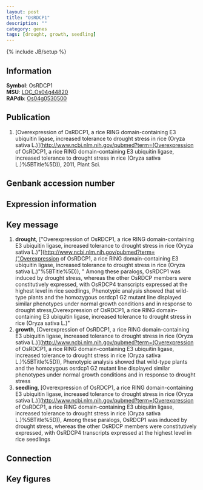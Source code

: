 ```yaml
---
layout: post
title: "OsRDCP1"
description: ""
category: genes
tags: [drought, growth, seedling]
---
```

{% include JB/setup %}

## Information
__Symbol__: OsRDCP1  
__MSU__: [LOC_Os04g44820](http://rice.plantbiology.msu.edu/cgi-bin/ORF_infopage.cgi?orf=LOC_Os04g44820)  
__RAPdb__: [Os04g0530500](http://rapdb.dna.affrc.go.jp/viewer/gbrowse_details/irgsp1?name=Os04g0530500)  

## Publication
1. [Overexpression of OsRDCP1, a rice RING domain-containing E3 ubiquitin ligase, increased tolerance to drought stress in rice (Oryza sativa L.)](http://www.ncbi.nlm.nih.gov/pubmed?term=(Overexpression of OsRDCP1, a rice RING domain-containing E3 ubiquitin ligase, increased tolerance to drought stress in rice (Oryza sativa L.)%5BTitle%5D)), 2011, Plant Sci.

## Genbank accession number

## Expression information

## Key message
1. __drought__, ["Overexpression of OsRDCP1, a rice RING domain-containing E3 ubiquitin ligase, increased tolerance to drought stress in rice (Oryza sativa L.)"](http://www.ncbi.nlm.nih.gov/pubmed?term=("Overexpression of OsRDCP1, a rice RING domain-containing E3 ubiquitin ligase, increased tolerance to drought stress in rice (Oryza sativa L.)"%5BTitle%5D)), " Among these paralogs, OsRDCP1 was induced by drought stress, whereas the other OsRDCP members were constitutively expressed, with OsRDCP4 transcripts expressed at the highest level in rice seedlings, Phenotypic analysis showed that wild-type plants and the homozygous osrdcp1 G2 mutant line displayed similar phenotypes under normal growth conditions and in response to drought stress,Overexpression of OsRDCP1, a rice RING domain-containing E3 ubiquitin ligase, increased tolerance to drought stress in rice (Oryza sativa L.)"
2. __growth__, [Overexpression of OsRDCP1, a rice RING domain-containing E3 ubiquitin ligase, increased tolerance to drought stress in rice (Oryza sativa L.)](http://www.ncbi.nlm.nih.gov/pubmed?term=(Overexpression of OsRDCP1, a rice RING domain-containing E3 ubiquitin ligase, increased tolerance to drought stress in rice (Oryza sativa L.)%5BTitle%5D)),  Phenotypic analysis showed that wild-type plants and the homozygous osrdcp1 G2 mutant line displayed similar phenotypes under normal growth conditions and in response to drought stress
3. __seedling__, [Overexpression of OsRDCP1, a rice RING domain-containing E3 ubiquitin ligase, increased tolerance to drought stress in rice (Oryza sativa L.)](http://www.ncbi.nlm.nih.gov/pubmed?term=(Overexpression of OsRDCP1, a rice RING domain-containing E3 ubiquitin ligase, increased tolerance to drought stress in rice (Oryza sativa L.)%5BTitle%5D)),  Among these paralogs, OsRDCP1 was induced by drought stress, whereas the other OsRDCP members were constitutively expressed, with OsRDCP4 transcripts expressed at the highest level in rice seedlings

## Connection

## Key figures


